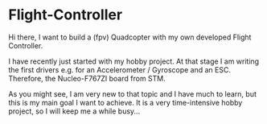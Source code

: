 # Flight-Controller
Hi there, I want to build a (fpv) Quadcopter with my own developed Flight Controller.

I have recently just started with my hobby project. At that stage I am writing the first drivers e.g.
for an Accelerometer / Gyroscope and an ESC. Therefore, the Nucleo-F767ZI board from STM.


As you might see, I am very new to that topic and I have much to learn, but this is my main goal I want to achieve.
It is a very time-intensive hobby project, so I will keep me a while busy...
